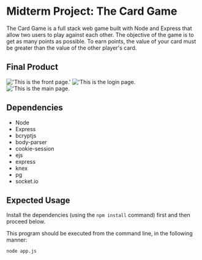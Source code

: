 # Midterm Project: The Card Game

The Card Game is a full stack web game built with Node and Express that allow two users to play against each other. The objective of the game is to get as many points as possible. To earn points, the value of your card must be greater than the value of the other player's card.

## Final Product 

!['This is the front page.'](https://github.com/huang948/LP4.Midterm/blob/master/docs/front-page.png)
!['This is the login page.](https://github.com/huang948/LP4.Midterm/blob/master/docs/login-page.png)
!['This is the main page.](https://github.com/huang948/LP4.Midterm/blob/master/docs/main-page.png)

## Dependencies

- Node
- Express
- bcryptjs
- body-parser 
- cookie-session
- ejs
- express
- knex
- pg
- socket.io

## Expected Usage 

Install the dependencies (using the `npm install` command) first and then proceed below. 

This program should be executed from the command line, in the following manner:

`node app.js`